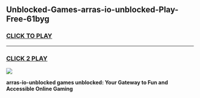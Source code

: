 
## Unblocked-Games-arras-io-unblocked-Play-Free-61byg
<h3>
<a href="https://premium76.site?title=arras-io-unblocked&ref=12A">CLICK TO PLAY</a></h3>
<hr>

<h3>
<a href="https://premium76.site?title=arras-io-unblocked&ref=12A">CLICK 2 PLAY</a>
  
</h3>

<a href="https://premium76.site?title=arras-io-unblocked&ref=12A"><img src="https://clearcache.store/games.png"></a>


**arras-io-unblocked games unblocked: Your Gateway to Fun and Accessible Online Gaming**
